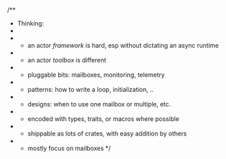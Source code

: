 /**
 * Thinking:
 *
 *  - an actor _framework_ is hard, esp without dictating an async runtime
 *  - an actor _toolbox_ is different
 *    - pluggable bits: mailboxes, monitoring, telemetry
 *    - patterns: how to write a loop, initialization, ..
 *    - designs: when to use one mailbox or multiple, etc.
 *    - encoded with types, traits, or macros where possible
 *  - shippable as lots of crates, with easy addition by others
 *  - mostly focus on mailboxes
 */


